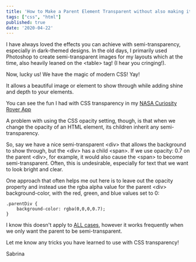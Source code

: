 ```yaml
---
title: 'How to Make a Parent Element Transparent without also making its Child Elements Transparent'
tags: ["css", "html"]
published: true
date: '2020-04-22'
---
```

I have always loved the effects you can achieve with semi-transparency, especially in dark-themed designs. 
In the old days, I primarily used Photoshop to create semi-transparent images for my layouts which at the time, also heavily leaned on the &lt;table&gt; tag! (I hear you cringing!).

Now, lucky us! We have the magic of modern CSS! Yay!

It allows a beautiful image or element to show through while adding shine and depth to your elements.

You can see the fun I had with CSS transparency in my [NASA Curiosity Rover App](https://sabrinamarkon-react-nasa-api-mars-photos.netlify.app)

A problem with using the CSS opacity setting, though, is that when we change the opacity of an HTML element, its children inherit any semi-transparency.

So, say we have a nice semi-transparent &lt;div&gt; that allows the background to show through, but the &lt;div&gt; has a child &lt;span&gt;. If we use opacity: 0.7 on the parent &lt;div&gt;, for example, it would also cause the &lt;span&gt; to become semi-transparent. Often, this is undesirable, especially for text that we want to look bright and clear.

One approach that often helps me out here is to leave out the opacity property and instead use the rgba alpha value for the parent &lt;div&gt; background-color, with the red, green, and blue values set to 0:


```
.parentDiv {
    background-color: rgba(0,0,0,0.7); 
}
```

I know this doesn't apply to [ALL cases](https://stackoverflow.com/questions/5770341/i-do-not-want-to-inherit-the-child-opacity-from-the-parent-in-css), however it works frequently when we only want the parent to be semi-transparent.

Let me know any tricks you have learned to use with CSS transparency!

Sabrina




